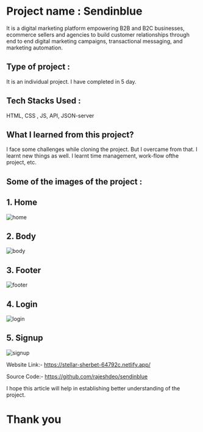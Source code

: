 # Project name : Sendinblue
It is a digital marketing platform                  empowering B2B and B2C businesses, ecommerce sellers and agencies to build                  customer relationships through end to end digital marketing campaigns, transactional messaging, and marketing automation.

## Type of project :
It is an individual project. I have completed in 5 day.

## Tech Stacks Used :

HTML, CSS , JS, API, JSON-server

## What I learned from this project?

I face some challenges while cloning the project. But I overcame from that. I learnt new things as well.
I learnt time management, work-flow ofthe project, etc.

## Some of the images of the project :
## 1. Home

![home](https://user-images.githubusercontent.com/112768622/220400052-1ef664ba-a9a4-45ee-b77d-bcbedba48d25.png)

## 2. Body
![body](https://user-images.githubusercontent.com/112768622/220400770-d5b92268-61f1-4a58-b5de-28d0412ee5e0.png)


## 3. Footer

![footer](https://user-images.githubusercontent.com/112768622/220400842-831c60a0-63d7-450e-a57c-b859efbc70fd.png)

## 4. Login
![login](https://user-images.githubusercontent.com/112768622/220400947-b0621e21-d7ff-4cb0-82ea-c50678849e71.png)

## 5. Signup
![signup](https://user-images.githubusercontent.com/112768622/220401041-c64d9abb-f0c9-480e-b04b-fcd9ccffcbaf.png)




Website Link:- https://stellar-sherbet-64792c.netlify.app/

Source Code:- https://github.com/rajeshdeo/sendinblue


I hope this article will help in establishing better understanding of the project.

# Thank you
